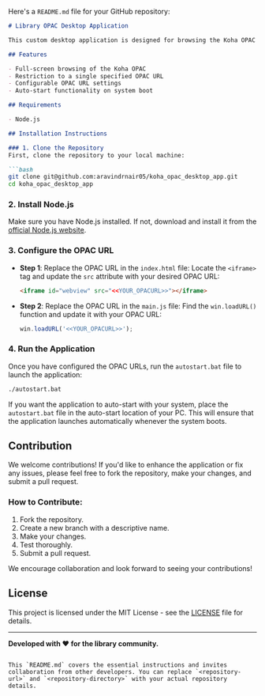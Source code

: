 Here's a `README.md` file for your GitHub repository:

```markdown
# Library OPAC Desktop Application

This custom desktop application is designed for browsing the Koha OPAC (Online Public Access Catalog) for library organizations. Built on a Node.js environment, it provides a simple and focused interface to access the library's OPAC. The application ensures that users can only browse the specified OPAC URL, making it ideal for library settings.

## Features

- Full-screen browsing of the Koha OPAC
- Restriction to a single specified OPAC URL
- Configurable OPAC URL settings
- Auto-start functionality on system boot

## Requirements

- Node.js

## Installation Instructions

### 1. Clone the Repository
First, clone the repository to your local machine:

```bash
git clone git@github.com:aravindrnair05/koha_opac_desktop_app.git
cd koha_opac_desktop_app
```

### 2. Install Node.js
Make sure you have Node.js installed. If not, download and install it from the [official Node.js website](https://nodejs.org).

### 3. Configure the OPAC URL

- **Step 1**: Replace the OPAC URL in the `index.html` file:
  Locate the `<iframe>` tag and update the `src` attribute with your desired OPAC URL:

  ```html
  <iframe id="webview" src="<<YOUR_OPACURL>>"></iframe>
  ```

- **Step 2**: Replace the OPAC URL in the `main.js` file:
  Find the `win.loadURL()` function and update it with your OPAC URL:

  ```javascript
  win.loadURL('<<YOUR_OPACURL>>');
  ```

### 4. Run the Application
Once you have configured the OPAC URLs, run the `autostart.bat` file to launch the application:

```bash
./autostart.bat
```

If you want the application to auto-start with your system, place the `autostart.bat` file in the auto-start location of your PC. This will ensure that the application launches automatically whenever the system boots.

## Contribution

We welcome contributions! If you'd like to enhance the application or fix any issues, please feel free to fork the repository, make your changes, and submit a pull request.

### How to Contribute:

1. Fork the repository.
2. Create a new branch with a descriptive name.
3. Make your changes.
4. Test thoroughly.
5. Submit a pull request.

We encourage collaboration and look forward to seeing your contributions!

## License

This project is licensed under the MIT License - see the [LICENSE](LICENSE) file for details.

---

**Developed with ❤️ for the library community.**
```

This `README.md` covers the essential instructions and invites collaboration from other developers. You can replace `<repository-url>` and `<repository-directory>` with your actual repository details.